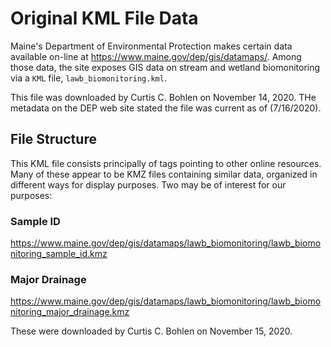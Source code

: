 
# Original KML File Data
Maine's Department of Environmental Protection makes certain data available on-line 
at <https://www.maine.gov/dep/gis/datamaps/>.   Among those data, the site 
exposes GIS data on stream and wetland biomonitoring via a `KML` file, 
`lawb_biomonitoring.kml`.

This file was downloaded by Curtis C. Bohlen on November 14, 2020.  THe metadata on
the DEP web site stated the file was current as of (7/16/2020).

## File Structure
This KML file consists principally of <NetworkLink> tags pointing to other 
online resources.  Many of these appear to be KMZ files containing similar
data, organized in different ways for display purposes. Two may be of
interest for our purposes:

### Sample ID
https://www.maine.gov/dep/gis/datamaps/lawb_biomonitoring/lawb_biomonitoring_sample_id.kmz

### Major Drainage
https://www.maine.gov/dep/gis/datamaps/lawb_biomonitoring/lawb_biomonitoring_major_drainage.kmz

These were downloaded by Curtis C. Bohlen on November 15, 2020.
